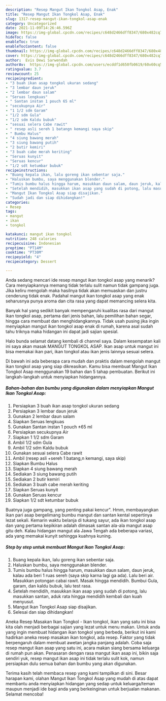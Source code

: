 ```yaml
---
description: "Resep Mangut Ikan Tongkol Asap, Enak"
title: "Resep Mangut Ikan Tongkol Asap, Enak"
slug: 1317-resep-mangut-ikan-tongkol-asap-enak
category: Uncategorized
date: 2021-11-09T14:26:46.596Z
image: https://img-global.cpcdn.com/recipes/c648d2466dff8347/680x482cq70/mangut-ikan-tongkol-asap-foto-resep-utama.jpg
hideToc: false
enableToc: true
enableTocContent: false
thumbnail: https://img-global.cpcdn.com/recipes/c648d2466dff8347/680x482cq70/mangut-ikan-tongkol-asap-foto-resep-utama.jpg
cover: https://img-global.cpcdn.com/recipes/c648d2466dff8347/680x482cq70/mangut-ikan-tongkol-asap-foto-resep-utama.jpg
author:  Evis Dewi Sarwendah
authorAv:  https://img-global.cpcdn.com/users/ecddf1d650fb0619/60x60cq50/avatar.jpg
ratingvalue: 3.7
reviewcount: 25
recipeingredient:
- "3 buah ikan asap tongkol ukuran sedang"
- "3 lembar daun jeruk"
- "2 lembar daun salam"
- "Seruas lengkuas"
- " Santan instan 1 pouch 65 ml"
- "secukupnya Air"
- "1 1/2 sdm Garam"
- "1/2 sdm Gula"
- "1/2 sdm Kaldu bubuk"
- "sesuai selera Cabe rawit"
- " resep asli sereh 1 batangn kemangi saya skip"
- " Bumbu Halus"
- "4 siung bawang merah"
- "3 siung bawang putih"
- "2 butir kemiri"
- "3 buah cabe merah keriting"
- "Seruas kunyit"
- "Seruas kencur"
- "1/2 sdt ketumbar bubuk"
recipeinstructions:
- "Buang kepala ikan, lalu goreng ikan sebentar saja."
- "Haluskan bumbu, saya menggunakan blender."
- "Tumis bumbu halus hingga harum, masukkan daun salam, daun jeruk, kalau ada beri 1 ruas sereh (saya skip karna lagi ga ada). Lalu beri air. Masukkan potongan cabai rawit. Masak hingga mendidih. Bumbui Gula, garam, dan kaldu bubuk, lalu test rasa."
- "Setelah mendidih, masukkan ikan asap yang sudah di potong, lalu masukkan santan, aduk rata hingga mendidih kembali dan kuah menyusut."
- "Mangut Ikan Tongkol Asap siap disajikan."
- "Sudah jadi dan siap dihidangkan!"
categories:
- Resep
tags:
- mangut
- ikan
- tongkol

katakunci: mangut ikan tongkol 
nutrition: 248 calories
recipecuisine: Indonesian
preptime: "PT14M"
cooktime: "PT30M"
recipeyield: "4"
recipecategory: Dessert

---
```



Anda sedang mencari ide resep mangut ikan tongkol asap yang menarik? Cara menyiapkannya memang tidak terlalu sulit namun tidak gampang juga. Jika keliru mengolah maka hasilnya tidak akan memuaskan dan justru cenderung tidak enak. Padahal mangut ikan tongkol asap yang enak seharusnya punya aroma dan cita rasa yang dapat memancing selera kita.


Banyak hal yang sedikit banyak mempengaruhi kualitas rasa dari mangut ikan tongkol asap, pertama dari jenis bahan, lalu pemilihan bahan segar, hingga cara membuat dan menghidangkannya. Tidak usah pusing jika ingin menyiapkan mangut ikan tongkol asap enak di rumah, karena asal sudah tahu triknya maka hidangan ini dapat jadi sajian spesial.

Halo bunda selamat datang kembali di channel saya. Dalam kesempatan kali ini saya akan masak MANGUT TONGKOL ASAP. Ikan asap untuk mangut ini bisa memakai ikan pari, ikan tongkol atau ikan jenis lainnya sesuai selera.


Di bawah ini ada beberapa cara mudah dan praktis dalam mengolah mangut ikan tongkol asap yang siap dikreasikan. Kamu bisa membuat Mangut Ikan Tongkol Asap menggunakan 19 bahan dan 5 tahap pembuatan. Berikut ini langkah-langkah untuk menyiapkan hidangannya.

<!--inarticleads1-->

##### Bahan-bahan dan bumbu yang digunakan dalam menyiapkan Mangut Ikan Tongkol Asap:

1. Persiapkan 3 buah ikan asap tongkol ukuran sedang
1. Persiapkan 3 lembar daun jeruk
1. Gunakan 2 lembar daun salam
1. Siapkan Seruas lengkuas
1. Gunakan  Santan instan 1 pouch ±65 ml
1. Persiapkan secukupnya Air
1. Siapkan 1 1/2 sdm Garam
1. Ambil 1/2 sdm Gula
1. Ambil 1/2 sdm Kaldu bubuk
1. Gunakan sesuai selera Cabe rawit
1. Ambil  (resep asli +sereh 1 batang,n kemangi, saya skip)
1. Siapkan  Bumbu Halus
1. Siapkan 4 siung bawang merah
1. Sediakan 3 siung bawang putih
1. Sediakan 2 butir kemiri
1. Sediakan 3 buah cabe merah keriting
1. Siapkan Seruas kunyit
1. Gunakan Seruas kencur
1. Siapkan 1/2 sdt ketumbar bubuk


Buatnya juga gampang, yang penting pakai kencur&#34;. Hmm, membayangkan ikan pari asap bergelimang bumbu mangut dan santan kental sepertinya lezat sekali. Kemarin waktu belanja di tukang sayur, ada ikan tongkol asap dan yang pertama kepikiran adalah dimasak santan ala-ala mangut asap gitu deh. Kalau hidangan mangut ala Jawa Tengah ada beberapa variasi, ada yang memakai kunyit sehingga kuahnya kuning. 

<!--inarticleads2-->

##### Step by step untuk membuat Mangut Ikan Tongkol Asap:

1. Buang kepala ikan, lalu goreng ikan sebentar saja.
1. Haluskan bumbu, saya menggunakan blender.
1. Tumis bumbu halus hingga harum, masukkan daun salam, daun jeruk, kalau ada beri 1 ruas sereh (saya skip karna lagi ga ada). Lalu beri air. Masukkan potongan cabai rawit. Masak hingga mendidih. Bumbui Gula, garam, dan kaldu bubuk, lalu test rasa.
1. Setelah mendidih, masukkan ikan asap yang sudah di potong, lalu masukkan santan, aduk rata hingga mendidih kembali dan kuah menyusut.
1. Mangut Ikan Tongkol Asap siap disajikan.
1. Selesai dan siap dihidangkan!

Aneka Resep Masakan Ikan Tongkol - Ikan tongkol, ikan yang satu ini bisa kita olah menjadi berbagai sajian yang lezat untuk menu makan. Untuk anda yang ingin membuat hidangan ikan tongkol yang berbeda, berikut ini kami hadirkan aneka resep masakan ikan tongkol, ada resep. Faktor yang tidak berpengaruh dalam membuat awetan jangka panjang adalah. Coba saja resep mangut ikan asap yang satu ini, acara makan siang bersama keluarga di rumah pun akan. Penasaran dengan rasa mangut ikan asap ini, bikin saja sendiri yuk, resep mangut ikan asap ini tidak terlalu sulit kok, namun persiapkan dulu semua bahan dan bumbu yang akan digunakan. 

Terima kasih telah membaca resep yang kami tampilkan di sini. Besar harapan kami, olahan Mangut Ikan Tongkol Asap yang mudah di atas dapat membantu anda menyiapkan hidangan yang sedap untuk keluarga/teman maupun menjadi ide bagi anda yang berkeinginan untuk berjualan makanan. Selamat mencoba!
